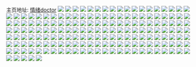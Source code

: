主页地址: [情绪doctor](https://weibo.com/u/5303646744) 
![](https://wx4.sinaimg.cn/mw2000/005MVyNqly1h9lkg8avp5j30tw15sk36.jpg) 
![](https://wx4.sinaimg.cn/mw2000/005MVyNqly1h9lkge1v1ij32zk3401l1.jpg) 
![](https://wx4.sinaimg.cn/mw2000/005MVyNqly1h9lkgnzo4zj32dc35sx6r.jpg) 
![](https://wx4.sinaimg.cn/mw2000/005MVyNqly1h9lkgr7uspj32zk340b2c.jpg) 
![](https://wx4.sinaimg.cn/mw2000/005MVyNqly1h9lkh58ft9j32u635skjq.jpg) 
![](https://wx4.sinaimg.cn/mw2000/005MVyNqly1h8te6td57cj30ro0uiqba.jpg) 
![](https://wx4.sinaimg.cn/mw2000/005MVyNqly1h8te1ih3nwj33402binpe.jpg) 
![](https://wx4.sinaimg.cn/mw2000/005MVyNqly1h8mbde2cr1j30vc15sajq.jpg) 
![](https://wx4.sinaimg.cn/mw2000/005MVyNqly1h8mbdnmw8sj30ua15swnn.jpg) 
![](https://wx4.sinaimg.cn/mw2000/005MVyNqly1h8as88vn9ij30u411ntib.jpg) 
![](https://wx4.sinaimg.cn/mw2000/005MVyNqly1h8as8akzvqj30uk15swqd.jpg) 
![](https://wx4.sinaimg.cn/mw2000/005MVyNqly1h8as8bt50uj30vc15s48t.jpg) 
![](https://wx4.sinaimg.cn/mw2000/005MVyNqly1h8as8d5qlxj30vc15s4c5.jpg) 
![](https://wx4.sinaimg.cn/mw2000/005MVyNqly1h7q168snbfj30vc15skdc.jpg) 
![](https://wx4.sinaimg.cn/mw2000/005MVyNqly1h7q16bg7lvj30un14dngh.jpg) 
![](https://wx4.sinaimg.cn/mw2000/005MVyNqly1h6nt9fs4i1j30vc15sjx2.jpg) 
![](https://wx4.sinaimg.cn/mw2000/005MVyNqly1h5gtop5uesj32c02c0e82.jpg) 
![](https://wx4.sinaimg.cn/mw2000/005MVyNqly1h5gtordt8jj32c0340hdu.jpg) 
![](https://wx4.sinaimg.cn/mw2000/005MVyNqly1h5gtovhbetj30kq0qd44f.jpg) 
![](https://wx4.sinaimg.cn/mw2000/005MVyNqly1h5gtoufy6ij328j1kakjm.jpg) 
![](https://wx4.sinaimg.cn/mw2000/005MVyNqly1h5gtom16hoj32c02c07wi.jpg) 
![](https://wx4.sinaimg.cn/mw2000/005MVyNqly1h5gtp1gsiej32c0340e84.jpg) 
![](https://wx4.sinaimg.cn/mw2000/005MVyNqly1h54cms3ppej32c03404qr.jpg) 
![](https://wx4.sinaimg.cn/mw2000/005MVyNqly1h54cmpb4jcj30vc15s4if.jpg) 
![](https://wx4.sinaimg.cn/mw2000/005MVyNqly1h54cmuh6tmj30s815stpy.jpg) 
![](https://wx4.sinaimg.cn/mw2000/005MVyNqly1h54cprd8j6j30vc0yd7ka.jpg) 
![](https://wx4.sinaimg.cn/mw2000/005MVyNqly1h54cmwoi2tj30vc0ylqkj.jpg) 
![](https://wx4.sinaimg.cn/mw2000/005MVyNqly1h54cmz3wgpj30vc0ut7k5.jpg) 
![](https://wx4.sinaimg.cn/mw2000/005MVyNqly1h4haeg7rttj329i2wr7wi.jpg) 
![](https://wx4.sinaimg.cn/mw2000/005MVyNqly1h4hae8omerj32c030gb2a.jpg) 
![](https://wx4.sinaimg.cn/mw2000/005MVyNqly1h4haecfmy9j32c02v9kjn.jpg) 
![](https://wx4.sinaimg.cn/mw2000/005MVyNqly1h4hae6wivlj32c0340b2a.jpg) 
![](https://wx4.sinaimg.cn/mw2000/005MVyNqly1h4haeh3su0j31lr1iqqsz.jpg) 
![](https://wx4.sinaimg.cn/mw2000/005MVyNqly1h4haeedvv0j32ba29qx6p.jpg) 
![](https://wx4.sinaimg.cn/mw2000/005MVyNqly1h4ckr6wi98j315s0vc7ox.jpg) 
![](https://wx4.sinaimg.cn/mw2000/005MVyNqly1h4ckr7wvh5j3340340u0x.jpg) 
![](https://wx4.sinaimg.cn/mw2000/005MVyNqly1h2m1vrio71j32c0340e82.jpg) 
![](https://wx4.sinaimg.cn/mw2000/005MVyNqly1h2m1wy1icej32c0340u0z.jpg) 
![](https://wx4.sinaimg.cn/mw2000/005MVyNqly1h2m1vfmvgij32c02jqx6p.jpg) 
![](https://wx4.sinaimg.cn/mw2000/005MVyNqly1h1iu3gyhj0j33402c0u0y.jpg) 
![](https://wx4.sinaimg.cn/mw2000/005MVyNqly1h1iu3i94htj32ew1sle81.jpg) 
![](https://wx4.sinaimg.cn/mw2000/005MVyNqly1h1dt0lvxl3j30u0140n3t.jpg) 
![](https://wx4.sinaimg.cn/mw2000/005MVyNqly1h1dt0lhnxgj30yi0ik44d.jpg) 
![](https://wx4.sinaimg.cn/mw2000/005MVyNqly1h0vkcpo07nj334031xb2e.jpg) 
![](https://wx4.sinaimg.cn/mw2000/005MVyNqly1h0vkcqtivdj3340340kjm.jpg) 
![](https://wx4.sinaimg.cn/mw2000/005MVyNqly1h0vkcrrvhvj333z2bzqv6.jpg) 
![](https://wx4.sinaimg.cn/mw2000/005MVyNqly1h0vkcs8gprj30zj1gowkg.jpg) 
![](https://wx4.sinaimg.cn/mw2000/005MVyNqly1h0vkct93irj3340340hdv.jpg) 
![](https://wx4.sinaimg.cn/mw2000/005MVyNqly1h0vkcubhkhj3340340x6q.jpg) 
![](https://wx4.sinaimg.cn/mw2000/005MVyNqly1h0vkcvnhpqj33403407wk.jpg) 
![](https://wx4.sinaimg.cn/mw2000/005MVyNqly1h0qn6rxo3kj30u80w9dxp.jpg) 
![](https://wx4.sinaimg.cn/mw2000/005MVyNqly1h0qn6puf9rj313i0vcnez.jpg) 
![](https://wx4.sinaimg.cn/mw2000/005MVyNqly1h0qn6r6abaj30vc1647ox.jpg) 
![](https://wx4.sinaimg.cn/mw2000/005MVyNqly1gyvuyplapbj315s15s11o.jpg) 
![](https://wx4.sinaimg.cn/mw2000/005MVyNqly1gx52fc5lubj30vc15s15w.jpg) 
![](https://wx4.sinaimg.cn/mw2000/005MVyNqly1gx52fjcqivj30vc15snc7.jpg) 
![](https://wx4.sinaimg.cn/mw2000/005MVyNqly1gx52frf0kgj30vc15stov.jpg) 
![](https://wx4.sinaimg.cn/mw2000/005MVyNqly1gx52f6osp8j30vc15sdv4.jpg) 
![](https://wx4.sinaimg.cn/mw2000/005MVyNqly1gw16whylcxj30vc15sk5c.jpg) 
![](https://wx4.sinaimg.cn/mw2000/005MVyNqly1gw16wiilwnj30vc15sk4s.jpg) 
![](https://wx4.sinaimg.cn/mw2000/005MVyNqly1gw16wh6e6lj30vc15sdry.jpg) 
![](https://wx4.sinaimg.cn/mw2000/005MVyNqly1gvhj7p93pjj621p2kwnpd02.jpg) 
![](https://wx4.sinaimg.cn/mw2000/005MVyNqly1gvhj7s6fuzj62b531fe8302.jpg) 
![](https://wx4.sinaimg.cn/mw2000/005MVyNqly1gvhj7tfsm1j60yi0yin9a02.jpg) 
![](https://wx4.sinaimg.cn/mw2000/005MVyNqly1gvhj7vn7ecj63402c01l002.jpg) 
![](https://wx4.sinaimg.cn/mw2000/005MVyNqly1gvhj7tsrcsj60ra0we44302.jpg) 
![](https://wx4.sinaimg.cn/mw2000/005MVyNqly1gvhj7u9t6nj30tz11ggtu.jpg) 
![](https://wx4.sinaimg.cn/mw2000/005MVyNqly1gv6jx7oomdj60vc13raqk02.jpg) 
![](https://wx4.sinaimg.cn/mw2000/005MVyNqly1gv6jxdj86ej60vc15s1ay02.jpg) 
![](https://wx4.sinaimg.cn/mw2000/005MVyNqly1gv3jgy1vj9j62c02fsnpe02.jpg) 
![](https://wx4.sinaimg.cn/mw2000/005MVyNqly1guqr3bgr7zj63402c0hdu02.jpg) 
![](https://wx4.sinaimg.cn/mw2000/005MVyNqly1guqr2vdoa4j6340340u0z02.jpg) 
![](https://wx4.sinaimg.cn/mw2000/005MVyNqly1guqr01wog2j626o2veu0y02.jpg) 
![](https://wx4.sinaimg.cn/mw2000/005MVyNqly1guqr1e5frmj63402c0npk02.jpg) 
![](https://wx4.sinaimg.cn/mw2000/005MVyNqly1guqr3gvgzpj60vc15s7mn02.jpg) 
![](https://wx4.sinaimg.cn/mw2000/005MVyNqly1guqr3l3l7ej60vc15saur02.jpg) 
![](https://wx4.sinaimg.cn/mw2000/005MVyNqly1guqr1qw93tj62bj33cnpd02.jpg) 
![](https://wx4.sinaimg.cn/mw2000/005MVyNqly1guqr26f3ntj623j2tkx6p02.jpg) 
![](https://wx4.sinaimg.cn/mw2000/005MVyNqly1guqr3on3b8j62bz2qf1ky02.jpg) 
![](https://wx4.sinaimg.cn/mw2000/005MVyNqly1gulmik8eapj60vc15swua02.jpg) 
![](https://wx4.sinaimg.cn/mw2000/005MVyNqly1gulmio5dagj60vc15sqij02.jpg) 
![](https://wx4.sinaimg.cn/mw2000/005MVyNqly1gu623tynrfj62k22c0u0y02.jpg) 
![](https://wx4.sinaimg.cn/mw2000/005MVyNqly1gtyoksxwktj615o334x6p02.jpg) 
![](https://wx4.sinaimg.cn/mw2000/005MVyNqly1gtyokoqdlxj615o21qhdt02.jpg) 
![](https://wx4.sinaimg.cn/mw2000/005MVyNqly1gtyokwcoyhj60xc35wqv502.jpg) 
![](https://wx4.sinaimg.cn/mw2000/005MVyNqly1gtyokzv8n2j615o3347wi02.jpg) 
![](https://wx4.sinaimg.cn/mw2000/005MVyNqly1gtyol28ze9j60xc3pcnpd02.jpg) 
![](https://wx4.sinaimg.cn/mw2000/005MVyNqly1gtyolmlyvrj62c0340hdu02.jpg) 
![](https://wx4.sinaimg.cn/mw2000/005MVyNqly1gtvt6tfr70j63402c0hdt02.jpg) 
![](https://wx4.sinaimg.cn/mw2000/005MVyNqly1gtvt6rsasvj33402c0npd.jpg) 
![](https://wx4.sinaimg.cn/mw2000/005MVyNqly1gtgnj5o93qj30vc15stu1.jpg) 
![](https://wx4.sinaimg.cn/mw2000/005MVyNqly1gtgnj8ahshj31400u0x22.jpg) 
![](https://wx4.sinaimg.cn/mw2000/005MVyNqly1gtgnju15lxj33402c0x6q.jpg) 
![](https://wx4.sinaimg.cn/mw2000/005MVyNqly1gtgnkvcyfqj30n00mztas.jpg) 
![](https://wx4.sinaimg.cn/mw2000/005MVyNqly1gtgnjdpwyaj30vc0vcqfs.jpg) 
![](https://wx4.sinaimg.cn/mw2000/005MVyNqly1gtgnkne6vhj32c0340x6s.jpg) 
![](https://wx4.sinaimg.cn/mw2000/005MVyNqly1gtgnl5wmnoj33402c0u0z.jpg) 
![](https://wx4.sinaimg.cn/mw2000/005MVyNqly1gtgnjkey0aj33402c0qv6.jpg) 
![](https://wx4.sinaimg.cn/mw2000/005MVyNqly1gtgnkuu6fpj31uj2fq1kx.jpg) 
![](https://wx4.sinaimg.cn/mw2000/005MVyNqly1gt8fccgpncj32c03404qq.jpg) 
![](https://wx4.sinaimg.cn/mw2000/005MVyNqly1gt8fcf2zmmj32c0340x6q.jpg) 
![](https://wx4.sinaimg.cn/mw2000/005MVyNqly1gt08uni4jcj32yb2ahe82.jpg) 
![](https://wx4.sinaimg.cn/mw2000/005MVyNqly1gt08ukislnj30si15swp3.jpg) 
![](https://wx4.sinaimg.cn/mw2000/005MVyNqly1gsurb5j5m9j33402c0u0z.jpg) 
![](https://wx4.sinaimg.cn/mw2000/005MVyNqly1gsurb1llyzj33402c0kjo.jpg) 
![](https://wx4.sinaimg.cn/mw2000/005MVyNqly1gsurb8fenej33402c0b2b.jpg) 
![](https://wx4.sinaimg.cn/mw2000/005MVyNqly1gsurbb7n5uj33402c01l0.jpg) 
![](https://wx4.sinaimg.cn/mw2000/005MVyNqly1gsovly74t0j333w340x6w.jpg) 
![](https://wx4.sinaimg.cn/mw2000/005MVyNqly1gsovm56dsfj333k35sx6u.jpg) 
![](https://wx4.sinaimg.cn/mw2000/005MVyNqly1gsovmbzw90j334032kkjq.jpg) 
![](https://wx4.sinaimg.cn/mw2000/005MVyNqly1gsovmej7ijj33403404qs.jpg) 
![](https://wx4.sinaimg.cn/mw2000/005MVyNqly1grttmghzjqj30vc15sqv5.jpg) 
![](https://wx4.sinaimg.cn/mw2000/005MVyNqly1grttmi27cvj30vc11mwt4.jpg) 
![](https://wx4.sinaimg.cn/mw2000/005MVyNqly1grb80gwspuj32801o0e83.jpg) 
![](https://wx4.sinaimg.cn/mw2000/005MVyNqly1gr35o4pubuj30vc15s1kx.jpg) 
![](https://wx4.sinaimg.cn/mw2000/005MVyNqly1gr35o3d59mj30vc15snne.jpg) 
![](https://wx4.sinaimg.cn/mw2000/005MVyNqly1gqzo5cu12oj32ba340u1a.jpg) 
![](https://wx4.sinaimg.cn/mw2000/005MVyNqly1gpyi4hr6mlj315t15sb2a.jpg) 
![](https://wx4.sinaimg.cn/mw2000/005MVyNqly1gpxhcl1nyfj30vb10enhg.jpg) 
![](https://wx4.sinaimg.cn/mw2000/005MVyNqly1gpxhcg41mnj30vc15sqmn.jpg) 
![](https://wx4.sinaimg.cn/mw2000/005MVyNqly1gp91dlxdn3j30tv13wnhw.jpg) 
![](https://wx4.sinaimg.cn/mw2000/005MVyNqly1go3dspauj6j315s0vc1ck.jpg) 
![](https://wx4.sinaimg.cn/mw2000/005MVyNqly1go1bhnz02jj30rw0ug112.jpg) 
![](https://wx4.sinaimg.cn/mw2000/005MVyNqly1go1bi1d1inj32c03407wj.jpg) 
![](https://wx4.sinaimg.cn/mw2000/005MVyNqly1gjy57c7zrtj30vc15s1b8.jpg) 
![](https://wx4.sinaimg.cn/mw2000/005MVyNqly1gi7y1kwktrj32c0340x6q.jpg) 
![](https://wx4.sinaimg.cn/mw2000/005MVyNqly1gi0xo1zl02j30yi19zaqq.jpg) 
![](https://wx4.sinaimg.cn/mw2000/005MVyNqly1ghpfsfwzwcj30tf13715k.jpg) 
![](https://wx4.sinaimg.cn/mw2000/005MVyNqly1ghkrd83jzvj32c0340npd.jpg) 
![](https://wx4.sinaimg.cn/mw2000/005MVyNqly1ghjo3knfu1j32c029gx6p.jpg) 
![](https://wx4.sinaimg.cn/mw2000/005MVyNqly1ghjo3egi8cj33402c0npg.jpg) 
![](https://wx4.sinaimg.cn/mw2000/005MVyNqly1ghjpd2x9gij33402c0qv8.jpg) 
![](https://wx4.sinaimg.cn/mw2000/005MVyNqly1ghimne8opbj33402c0u0z.jpg) 
![](https://wx4.sinaimg.cn/mw2000/005MVyNqly1gh4mm2cx1hj32c0340kjm.jpg) 
![](https://wx4.sinaimg.cn/mw2000/005MVyNqly1ggnfadrlmtj315s0vcqjz.jpg) 
![](https://wx4.sinaimg.cn/mw2000/005MVyNqly1gfjvigmeloj30vc15s18d.jpg) 
![](https://wx4.sinaimg.cn/mw2000/005MVyNqly1gfffnkoow3j315s0vck7j.jpg) 
![](https://wx4.sinaimg.cn/mw2000/005MVyNqly1gf70oosv83j32l11t7e82.jpg) 
![](https://wx4.sinaimg.cn/mw2000/005MVyNqly1gf677zhv3yj30vc15saya.jpg) 
![](https://wx4.sinaimg.cn/mw2000/005MVyNqly1gf1ibaff6ej30u0140tii.jpg) 
![](https://wx4.sinaimg.cn/mw2000/005MVyNqly1gf0decquelj31400u07i7.jpg) 
![](https://wx4.sinaimg.cn/mw2000/005MVyNqly1gf0dec789uj31400u0aio.jpg) 
![](https://wx4.sinaimg.cn/mw2000/005MVyNqly1gewxdqssbxj3340222hdv.jpg) 
![](https://wx4.sinaimg.cn/mw2000/005MVyNqly1gewxdplm18j32xo1yrqv7.jpg) 
![](https://wx4.sinaimg.cn/mw2000/005MVyNqly1ges936sshcj30vc162kc4.jpg) 
![](https://wx4.sinaimg.cn/mw2000/005MVyNqly1ges9374lgvj30u4129qkl.jpg) 
![](https://wx4.sinaimg.cn/mw2000/005MVyNqly1geosxpxbs1j33402c07wj.jpg) 
![](https://wx4.sinaimg.cn/mw2000/005MVyNqly1gdvwdwh28ij315o1qikjl.jpg) 
![](https://wx4.sinaimg.cn/mw2000/005MVyNqly1gdvwdwz5mxj315o1imb29.jpg) 
![](https://wx4.sinaimg.cn/mw2000/005MVyNqly1gdvwdx85zoj315o15ots8.jpg) 
![](https://wx4.sinaimg.cn/mw2000/005MVyNqly1gdvwdxmir3j31qi1qib29.jpg) 
![](https://wx4.sinaimg.cn/mw2000/005MVyNqly1g9ipxz1gvtj32ao25akjl.jpg) 
![](https://wx4.sinaimg.cn/mw2000/005MVyNqly1g7mjovs4ozj30u0140h68.jpg) 
![](https://wx4.sinaimg.cn/mw2000/005MVyNqly1g76bjh4jl6j31ar1atb0z.jpg) 
![](https://wx4.sinaimg.cn/mw2000/005MVyNqly1g60c6lxsqqj30u0140ao7.jpg) 
![](https://wx4.sinaimg.cn/mw2000/005MVyNqly1g60c6metptj30u00mi74h.jpg) 
![](https://wx4.sinaimg.cn/mw2000/005MVyNqly1g60c6o9r3cj30u0140due.jpg) 
![](https://wx4.sinaimg.cn/mw2000/005MVyNqly1g1eri7oucwj31901o0u0y.jpg) 
![](https://wx4.sinaimg.cn/mw2000/005MVyNqly1fxtjq2mmcqj31f01w0hdx.jpg) 
![](https://wx4.sinaimg.cn/mw2000/005MVyNqly1fxar3v1l5yj30qo0zkqc2.jpg) 
![](https://wx4.sinaimg.cn/mw2000/005MVyNqly1fwx555qzx9j31f01w0x6s.jpg) 
![](https://wx4.sinaimg.cn/mw2000/005MVyNqly1fwkmbp13tfj324r2e94qp.jpg) 
![](https://wx4.sinaimg.cn/mw2000/005MVyNqly1fwkmbpkyhxj30zk0qogxj.jpg) 
![](https://wx4.sinaimg.cn/mw2000/005MVyNqly1fwkmbnzh8aj32552yokjp.jpg) 
![](https://wx4.sinaimg.cn/mw2000/005MVyNqly1fw8tlyt8g1j30ku112ham.jpg) 
![](https://wx4.sinaimg.cn/mw2000/005MVyNqly1fuva0k1hgsj31zk1honpe.jpg) 
![](https://wx4.sinaimg.cn/mw2000/005MVyNqly1fuva0ng3l8j31vc1hbngg.jpg) 
![](https://wx4.sinaimg.cn/mw2000/005MVyNqly1fu4v1ldhsyj31ho1zkb2b.jpg) 
![](https://wx4.sinaimg.cn/mw2000/005MVyNqly1ftew2htvyfj31zk1hox6r.jpg) 
![](https://wx4.sinaimg.cn/mw2000/005MVyNqly1ftc1ayqlcnj32c02c04qq.jpg) 
![](https://wx4.sinaimg.cn/mw2000/005MVyNqly1fssdsr0jgnj31o02bxb2d.jpg) 
![](https://wx4.sinaimg.cn/mw2000/005MVyNqly1fsj6o49t43j30k00fd756.jpg) 
![](https://wx4.sinaimg.cn/mw2000/005MVyNqly1fshe2cp36uj31w01f0u0x.jpg) 
